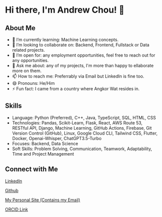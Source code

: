 # Hi there, I'm Andrew Chou! 👋

## About Me
- 🌱 I’m currently learning: Machine Learning concepts.
- 👯 I’m looking to collaborate on: Backend, Frontend, Fullstack or Data related projects.
- 🤔 I’m open for: any employment opportunities, feel free to reach out for any opportunities.
- 💬 Ask me about: any of my projects, I'm more than happy to ellaborate more on them.
- 📫 How to reach me: Preferrably via Email but LinkedIn is fine too.
- 😄 Pronouns: He/Him
- ⚡ Fun fact: I came from a country where Angkor Wat resides in.

## Skills
- Language: Python (Preferred), C++, Java, TypeScript, SQL, HTML, CSS
- Technologies: Pandas, Scikit-Learn, Flask, React, AWS Route 53, RESTful API, Django, Machine Learning, GitHub Actions, Firebase, Git Version Control (GitHub),
Linux, Google Cloud CLI, Tailwind CSS, Flutter, Docker, Openai-Whisper, ChatGPT3.5-Turbo
- Focuses: Backend, Data Science
- Soft Skills: Problem Solving, Communication, Teamwork, Adaptability, Time and Project Management

## Connect with Me
[LinkedIn][2]

[Github][3]

[My Personal Site (Contains my Email)][4]

[ORCID Link][5]



<!-- Links to your social media accounts -->

[2]: https://www.linkedin.com/in/andrewkhchou/
[3]: https://github.com/andrewchou949
[4]: https://andrewkhchou.com
[5]: https://orcid.org/0009-0008-2413-3138


<!-- You can add or remove sections according to your needs -->
